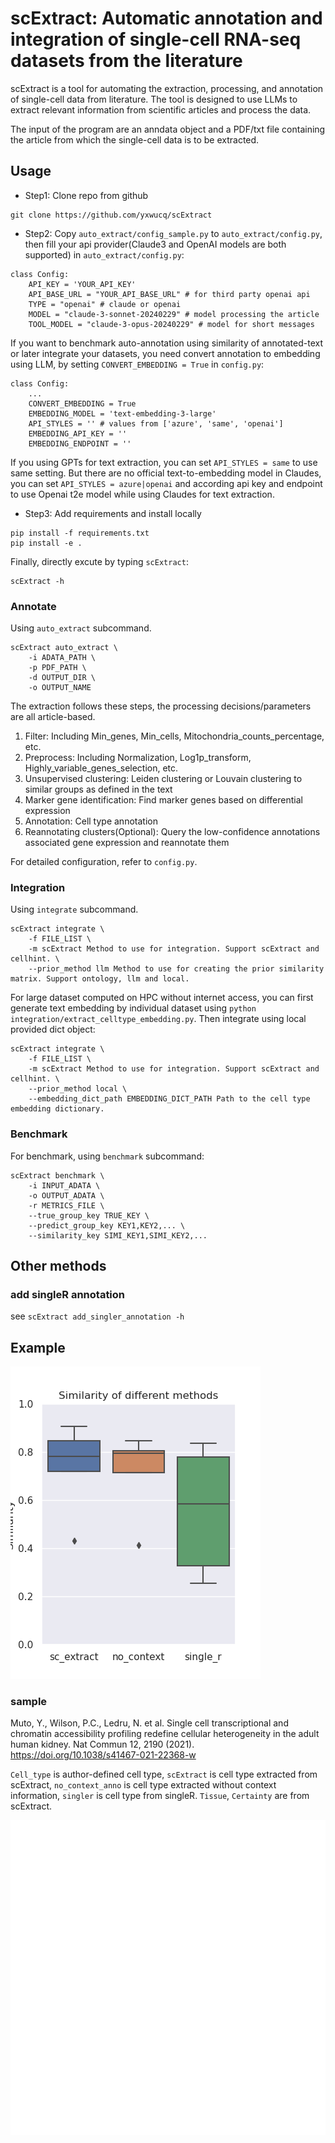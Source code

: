 # scExtract: Automatic annotation and integration of single-cell RNA-seq datasets from the literature

scExtract is a tool for automating the extraction, processing, and annotation of single-cell data from literature. The tool is designed to use LLMs to extract relevant information from scientific articles and process the data.

The input of the program are an anndata object and a PDF/txt file containing the article from which the single-cell data is to be extracted. 

## Usage

- Step1: Clone repo from github
```
git clone https://github.com/yxwucq/scExtract
```

- Step2: Copy `auto_extract/config_sample.py` to `auto_extract/config.py`, then fill your api provider(Claude3 and OpenAI models are both supported) in `auto_extract/config.py`:

```
class Config:
    API_KEY = 'YOUR_API_KEY'
    API_BASE_URL = "YOUR_API_BASE_URL" # for third party openai api
    TYPE = "openai" # claude or openai
    MODEL = "claude-3-sonnet-20240229" # model processing the article
    TOOL_MODEL = "claude-3-opus-20240229" # model for short messages
```

If you want to benchmark auto-annotation using similarity of annotated-text or later integrate your datasets, you need convert annotation to embedding using LLM, by setting `CONVERT_EMBEDDING = True` in `config.py`:

```
class Config:
    ...
    CONVERT_EMBEDDING = True
    EMBEDDING_MODEL = 'text-embedding-3-large'
    API_STYLES = '' # values from ['azure', 'same', 'openai']
    EMBEDDING_API_KEY = ''
    EMBEDDING_ENDPOINT = ''
```

If you using GPTs for text extraction, you can set `API_STYLES = same` to use same setting. But there are no official text-to-embedding model in Claudes, you can set `API_STYLES = azure|openai` and according api key and endpoint to use Openai t2e model while using Claudes for text extraction.

- Step3: Add requirements and install locally
```
pip install -f requirements.txt
pip install -e .
```

Finally, directly excute by typing `scExtract`:

```
scExtract -h   
```

### Annotate

Using `auto_extract` subcommand.

```
scExtract auto_extract \
    -i ADATA_PATH \
    -p PDF_PATH \
    -d OUTPUT_DIR \
    -o OUTPUT_NAME
```

The extraction follows these steps, the processing decisions/parameters are all article-based.
1. Filter: Including Min_genes, Min_cells, Mitochondria_counts_percentage, etc.
2. Preprocess: Including Normalization, Log1p_transform, Highly_variable_genes_selection, etc.
3. Unsupervised clustering: Leiden clustering or Louvain clustering to similar groups as defined in the text
4. Marker gene identification: Find marker genes based on differential expression
5. Annotation: Cell type annotation
6. Reannotating clusters(Optional): Query the low-confidence annotations associated gene expression and reannotate them

For detailed configuration, refer to `config.py`.

### Integration

Using `integrate` subcommand.

```
scExtract integrate \
    -f FILE_LIST \
    -m scExtract Method to use for integration. Support scExtract and cellhint. \
    --prior_method llm Method to use for creating the prior similarity matrix. Support ontology, llm and local.
```

For large dataset computed on HPC without internet access, you can first generate text embedding by individual dataset using `python integration/extract_celltype_embedding.py`. Then integrate using local provided dict object:

```
scExtract integrate \
    -f FILE_LIST \
    -m scExtract Method to use for integration. Support scExtract and cellhint. \
    --prior_method local \
    --embedding_dict_path EMBEDDING_DICT_PATH Path to the cell type embedding dictionary.
```

### Benchmark

For benchmark, using `benchmark` subcommand:
```
scExtract benchmark \
    -i INPUT_ADATA \
    -o OUTPUT_ADATA \
    -r METRICS_FILE \
    --true_group_key TRUE_KEY \
    --predict_group_key KEY1,KEY2,... \
    --similarity_key SIMI_KEY1,SIMI_KEY2,...
```

## Other methods
### add singleR annotation
see `scExtract add_singler_annotation -h`

## Example

![Similarity to author-defined cell type](src/similarity.png)

### sample
Muto, Y., Wilson, P.C., Ledru, N. et al. Single cell transcriptional and chromatin accessibility profiling redefine cellular heterogeneity in the adult human kidney. Nat Commun 12, 2190 (2021). https://doi.org/10.1038/s41467-021-22368-w

`Cell_type` is author-defined cell type, `scExtract` is cell type extracted from scExtract, `no_context_anno` is cell type extracted without context information, `singler` is cell type from singleR. `Tissue`, `Certainty` are from scExtract.

![sample8](src/sample8_benchmark.png)
